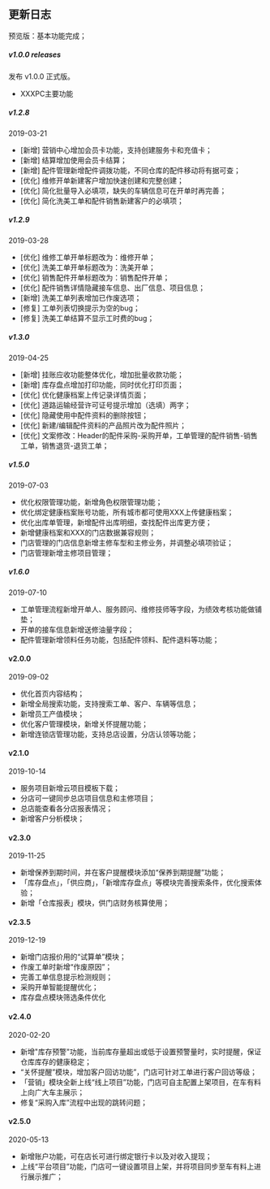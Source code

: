 ## 更新日志

预览版：基本功能完成；



##### v1.0.0 releases

发布 v1.0.0 正式版。

- XXXPC主要功能



##### v1.2.8  

2019-03-21

* [新增] 营销中心增加会员卡功能，支持创建服务卡和充值卡；
* [新增] 结算增加使用会员卡结算；
* [新增] 配件管理新增配件调拨功能，不同仓库的配件移动将有据可查；
* [优化] 维修开单新建客户增加快速创建和完整创建；
* [优化] 简化批量导入必填项，缺失的车辆信息可在开单时再完善；
* [优化] 简化洗美工单和配件销售新建客户的必填项；



##### v1.2.9 

2019-03-28

* [优化] 维修工单开单标题改为：维修开单；
* [优化] 洗美工单开单标题改为：洗美开单；
* [优化] 销售配件开单标题改为：销售配件开单；
* [优化] 配件销售详情隐藏接车信息、出厂信息、项目信息；
* [新增] 洗美工单列表增加已作废选项；
* [修复] 工单列表切换提示为空的bug；
* [修复] 洗美工单结算不显示工时费的bug；



##### v1.3.0 

2019-04-25

* [新增] 挂账应收功能整体优化，增加批量收款功能；
* [新增] 库存盘点增加打印功能，同时优化打印页面；
* [优化] 优化健康档案上传记录详情页面；
* [优化] 道路运输经营许可证号提示增加（选填）两字；
* [优化] 隐藏使用中配件资料的删除按钮；
* [优化] 新建/编辑配件资料的产品照片改为配件照片；
* [优化] 文案修改：Header的配件采购-采购开单，工单管理的配件销售-销售工单，销售退货-退货工单；



##### v1.5.0

2019-07-03

* 优化权限管理功能，新增角色权限管理功能；
* 优化绑定健康档案账号功能，所有城市都可使用XXX上传健康档案；
* 优化出库单管理，新增配件出库明细，查找配件出库更方便；
* 新增健康档案和XXX的门店数据兼容规则；
* 门店管理的门店信息新增主修车型和主修业务，并调整必填项验证；
* 门店管理新增主修项目管理；



##### v1.6.0

2019-07-10

* 工单管理流程新增开单人、服务顾问、维修技师等字段，为绩效考核功能做铺垫；
* 开单的接车信息新增送修油量字段；
* 配件管理新增领料任务功能，包括配件领料、配件退料等功能；



#### v2.0.0

2019-09-02

* 优化首页内容结构；
* 新增全局搜索功能，支持搜索工单、客户、车辆等信息；
* 新增员工产值模块； 
* 优化客户管理模块，新增关怀提醒功能；
* 新增连锁店管理功能，支持总店设置，分店认领等功能；



#### v2.1.0

2019-10-14

* 服务项目新增云项目模板下载；
* 分店可一键同步总店项目信息和主修项目；
* 总店能查看各分店报表情况；
* 新增客户分析模块；



#### v2.3.0

2019-11-25

* 新增保养到期时间，并在客户提醒模块添加“保养到期提醒”功能；
* 「库存盘点」，「供应商」，「新增库存盘点」等模块完善搜索条件，优化搜索体验；
* 新增「仓库报表」模块，供门店财务核算使用；



#### v2.3.5

2019-12-19

* 新增门店报价用的“试算单”模块；
* 作废工单时新增“作废原因”；
* 完善工单信息提示检测规则；
* 采购开单智能提醒优化；
* 库存盘点模块筛选条件优化



#### v2.4.0

2020-02-20

* 新增"库存预警"功能，当前库存量超出或低于设置预警量时，实时提醒，保证仓库库存的健康稳定；
* “关怀提醒”模块，增加客户回访功能”，门店可针对工单进行客户回访等级；
* 「营销」模块全新上线“线上项目”功能，门店可自主配置上架项目，在车有料上向广大车主展示；
* 修复“采购入库”流程中出现的跳转问题；



#### v2.5.0

2020-05-13

* 新增账户功能，可在店长可进行绑定银行卡以及对收入提现；
* 上线“平台项目”功能，门店可一键设置项目上架，并将项目同步至车有料上进行展示推广；